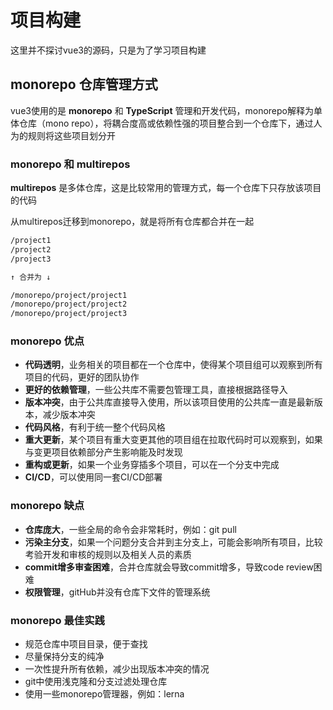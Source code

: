 # 项目构建

这里并不探讨vue3的源码，只是为了学习项目构建

## monorepo 仓库管理方式

vue3使用的是 **monorepo** 和 **TypeScript** 管理和开发代码，monorepo解释为单体仓库（mono repo），将耦合度高或依赖性强的项目整合到一个仓库下，通过人为的规则将这些项目划分开

### monorepo 和 multirepos

**multirepos** 是多体仓库，这是比较常用的管理方式，每一个仓库下只存放该项目的代码

从multirepos迁移到monorepo，就是将所有仓库都合并在一起

```txt
/project1
/project2
/project3

↑ 合并为 ↓

/monorepo/project/project1
/monorepo/project/project2
/monorepo/project/project3
```

### monorepo 优点

- **代码透明**，业务相关的项目都在一个仓库中，使得某个项目组可以观察到所有项目的代码，更好的团队协作
- **更好的依赖管理**，一些公共库不需要包管理工具，直接根据路径导入
- **版本冲突**，由于公共库直接导入使用，所以该项目使用的公共库一直是最新版本，减少版本冲突
- **代码风格**，有利于统一整个代码风格
- **重大更新**，某个项目有重大变更其他的项目组在拉取代码时可以观察到，如果与变更项目依赖部分产生影响能及时发现
- **重构或更新**，如果一个业务穿插多个项目，可以在一个分支中完成
- **CI/CD**，可以使用同一套CI/CD部署

### monorepo 缺点

- **仓库庞大**，一些全局的命令会非常耗时，例如：git pull
- **污染主分支**，如果一个问题分支合并到主分支上，可能会影响所有项目，比较考验开发和审核的规则以及相关人员的素质
- **commit增多审查困难**，合并仓库就会导致commit增多，导致code review困难
- **权限管理**，gitHub并没有仓库下文件的管理系统

### monorepo 最佳实践

- 规范仓库中项目目录，便于查找
- 尽量保持分支的纯净
- 一次性提升所有依赖，减少出现版本冲突的情况
- git中使用浅克隆和分支过滤处理仓库
- 使用一些monorepo管理器，例如：lerna